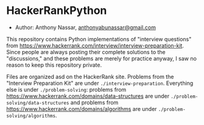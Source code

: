 # HackerRankPython

* Author: Anthony Nassar, anthonyabunassar@gmail.com

This repository contains Python implementations of "interview questions" from https://www.hackerrank.com/interview/interview-preparation-kit. Since people are always posting their complete solutions to the "discussions," and these problems
are merely for practice anyway, I saw no reason to keep this repository private.

Files are organized asd on the HackerRank site. Problems from the "Interview Preparation Kit" are under `./interview-preparation`.
Everything else is under `./problem-solving`: problems from https://www.hackerrank.com/domains/data-structures are under `./problem-solving/data-structures` and problems from https://www.hackerrank.com/domains/algorithms are under `./problem-solving/algorithms`.